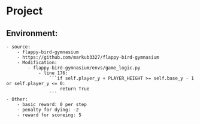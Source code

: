 # Project 

## Environment:
    - source: 
        - flappy-bird-gymnasium
        - https://github.com/markub3327/flappy-bird-gymnasium
        - Modification:
            - flappy-bird-gymnasium/envs/game_logic.py
                - line 176: 
                    ```if self.player_y + PLAYER_HEIGHT >= self.base_y - 1 or self.player_y <= 0:
                        return True
                    ```
    - Other:
        - basic reward: 0 per step
        - penalty for dying: -2
        - reward for scoreing: 5
